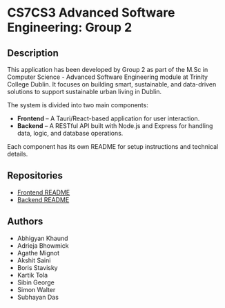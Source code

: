 # CS7CS3 Advanced Software Engineering: Group 2

## Description

This application has been developed by Group 2 as part of the M.Sc in Computer Science - Advanced Software Engineering module at Trinity College Dublin. It focuses on building smart, sustainable, and data-driven solutions to support sustainable urban living in Dublin.

The system is divided into two main components:

- **Frontend** – A Tauri/React-based application for user interaction.
- **Backend** – A RESTful API built with Node.js and Express for handling data, logic, and database operations.

Each component has its own README for setup instructions and technical details.

## Repositories

- [Frontend README](./frontend/README.md)
- [Backend README](./backend/README.md)

## Authors

- Abhigyan Khaund  
- Adrieja Bhowmick  
- Agathe Mignot  
- Akshit Saini  
- Boris Stavisky  
- Kartik Tola  
- Sibin George  
- Simon Walter  
- Subhayan Das  

